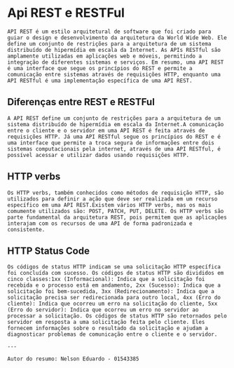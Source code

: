  # Api REST e RESTFul

    API REST é um estilo arquitetural de software que foi criado para guiar o design e desenvolvimento da arquitetura da World Wide Web. Ele define um conjunto de restrições para a arquitetura de um sistema distribuído de hipermídia em escala da Internet. As APIs RESTful são amplamente utilizadas em aplicações web e móveis, permitindo a integração de diferentes sistemas e serviços. Em resumo, uma API REST é uma interface que segue os princípios do REST e permite a comunicação entre sistemas através de requisições HTTP, enquanto uma API RESTful é uma implementação específica de uma API REST.

  ## Diferenças entre REST e RESTFul

    A API REST define um conjunto de restrições para a arquitetura de um sistema distribuído de hipermídia em escala da Internet.A comunicação entre o cliente e o servidor em uma API REST é feita através de requisições HTTP. Já uma API RESTful segue os princípios do REST e é uma interface que permite a troca segura de informações entre dois sistemas computacionais pela internet, através de uma API RESTful, é possível acessar e utilizar dados usando requisições HTTP.

  ## HTTP verbs

    Os HTTP verbs, também conhecidos como métodos de requisição HTTP, são utilizados para definir a ação que deve ser realizada em um recurso específico em uma API REST.Existem vários HTTP verbs, mas os mais comumente utilizados são: POST, PATCH, PUT, DELETE. Os HTTP verbs são parte fundamental da arquitetura REST, pois permitem que as aplicações interajam com os recursos de uma API de forma padronizada e consistente.

  ## HTTP Status Code

    Os códigos de status HTTP indicam se uma solicitação HTTP específica foi concluída com sucesso. Os códigos de status HTTP são divididos em cinco classes:1xx (Informacional): Indica que a solicitação foi recebida e o processo está em andamento, 2xx (Sucesso): Indica que a solicitação foi bem-sucedida, 3xx (Redirecionamento): Indica que a solicitação precisa ser redirecionada para outro local, 4xx (Erro do cliente): Indica que ocorreu um erro na solicitação do cliente, 5xx (Erro do servidor): Indica que ocorreu um erro no servidor ao processar a solicitação. Os códigos de status HTTP são retornados pelo servidor em resposta a uma solicitação feita pelo cliente. Eles fornecem informações sobre o resultado da solicitação e ajudam a diagnosticar problemas de comunicação entre o cliente e o servidor.

    ---

    Autor do resumo: Nelson Eduardo - 01543385
